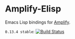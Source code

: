 # Amplify-Elisp
Emacs Lisp bindings for [Amplify](https://github.com/jjpe/amplify).

`0.13.4 stable`: [![Build Status](https://travis-ci.org/jjpe/amplify-elisp.svg?branch=0.13.4)](https://travis-ci.org/jjpe/amplify-elisp)
